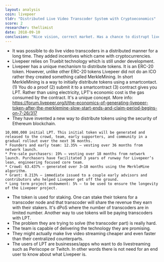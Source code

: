 ```yaml
---
layout: analysis
coin: livepeer
tldr: "Distributed Live Video Transcoder System with Cryptoeconomics"
score: 2
researcher: thellimist
date: 2018-09-10
conclusion: "Nice vision, correct market. Has a chance to distrupt live video streaming market"
---
```


- It was possible to do live video transcoders in a distributed manner for a long time. They added incentives which came with cryptocurrencies.
- Livepeer relies on Truebit technology which is still under development.
- Livepeer has a unique mechanism to distribute tokens. It is an ERC-20 token. However, unlike other ERC-20 tokens Livepeer did not do an ICO rather they created something called MerkleMining. In short MerkleMining is a way to initially distribute tokens using a smartcontact. (1) You do a proof (2) submit it to a smartcontract (3) contract gives you LPT. Rather than using electricity, LPT's economic cost is the gas consumed by the contract. It's a unique concept. More info: https://forum.livepeer.org/t/the-economics-of-generating-livepeer-token-after-the-merklemine-slow-start-ends-and-claim-period-begins-on-7-26/317
- They have invented a new way to distribute tokens using the security of Ethereum blockchain.

```
10,000,000 initial LPT. This initial token will be generated and released to the crowd, team, early supporters, and community in a gradual rollout over the next 36 months.
* Founders and early team: 12.35% — vesting over 36 months from network launch.
* Pre-sale purchasers: 19% — vesting over 18 months from network launch. Purchasers have facilitated 3 years of runway for Livepeer’s lean, engineering focused core team.
* Crowd: 63.437% — generated over 3–18 months using the MerkleMine algorithm.
* Grant: 0.213% — immediate issued to a couple early advisors and contributors who helped Livepeer get off the ground.
* Long term project endowment: 5% — to be used to ensure the longevity of the Livepeer project.
```

- The token is used for staking. One can stake their tokens for a transcoder node and that transcoder will share the revenue they earn with their stakers. It's dPoS where the number of transcoders are in limited number. Another way to use tokens will be paying transcoders with LPT. 
- The problem they are trying to solve (the transcoder part) is really hard. 
- The team is capable of delivering the technology they are promising. 
- They might actually make live video streaming cheaper and even faster than their centralized counterparts. 
- The users of LPT are businesses/apps who want to do livestreaming such as Periscope or Twitch. In other words there is not need for an end user to know about what Livepeer is. 
